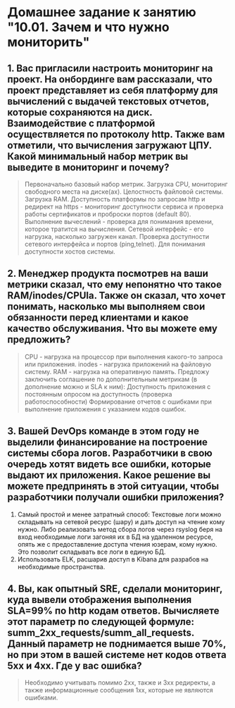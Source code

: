 # Домашнее задание к занятию "10.01. Зачем и что нужно мониторить"
## 1. Вас пригласили настроить мониторинг на проект. На онбординге вам рассказали, что проект представляет из себя платформу для вычислений с выдачей текстовых отчетов, которые сохраняются на диск. Взаимодействие с платформой осуществляется по протоколу http. Также вам отметили, что вычисления загружают ЦПУ. Какой минимальный набор метрик вы выведите в мониторинг и почему?
> Первоначально базовый набор метрик. Загрузка CPU, мониторинг свободного места на диске(ах). Целостность файловой системы. Загрузка RAM.
Доступность платформы по запросам http и редирект на https - мониторинг доступности сервиса и проверка работы сертификатов и проброски портов (default 80).
Выполнение вычеслений - проверка для понимания времени, которое тратится на вычисления.
Сетевой интерфейс - его нагрузка, насколько загружен канал.
Проверка доступности сетевого интерфейса и портов (ping,telnet). Для понимания доступности хостов системы.
## 2. Менеджер продукта посмотрев на ваши метрики сказал, что ему непонятно что такое RAM/inodes/CPUla. Также он сказал, что хочет понимать, насколько мы выполняем свои обязанности перед клиентами и какое качество обслуживания. Что вы можете ему предложить?

> CPU - нагрузка на процессор при выполнения какого-то запроса или приложения.
inodes - нагрузка приложений на файловую систему. 
RAM - нагрузка на оперативную память. 
Предложу заключить соглашение по дополнительным метрикам (в дополнение можно и SLA к ним):
Доступность приложения с постоянным опросом на доступность (проверка работоспособности)
Формирование отчетов с ошибками при выполнение приложения с указанием кодов ошибок.

## 3. Вашей DevOps команде в этом году не выделили финансирование на построение системы сбора логов. Разработчики в свою очередь хотят видеть все ошибки, которые выдают их приложения. Какое решение вы можете предпринять в этой ситуации, чтобы разработчики получали ошибки приложения?
1) Самый простой и менее затратный способ: Текстовые логи можно складывать на сетевой ресурс (шару) и дать доступ на чтение кому нужно. Либо реализовать метод сбора логов через rsyslog беря на вход необходимые логи загоняя их в БД на удаленном ресурсе, опять же с предоставление доступа чтения юзерам, кому нужно. Это позволит складывать все логи в единую БД.
2) Использовать ELK, расшарив доступ в Kibana для разрабов на необходимые пространства.

## 4. Вы, как опытный SRE, сделали мониторинг, куда вывели отображения выполнения SLA=99% по http кодам ответов. Вычисляете этот параметр по следующей формуле: summ_2xx_requests/summ_all_requests. Данный параметр не поднимается выше 70%, но при этом в вашей системе нет кодов ответа 5xx и 4xx. Где у вас ошибка?
> Необходимо учитывать помимо 2хх, также и 3хх редиректы, а также информационные сообщения 1хх, которые не являются ошибками.
